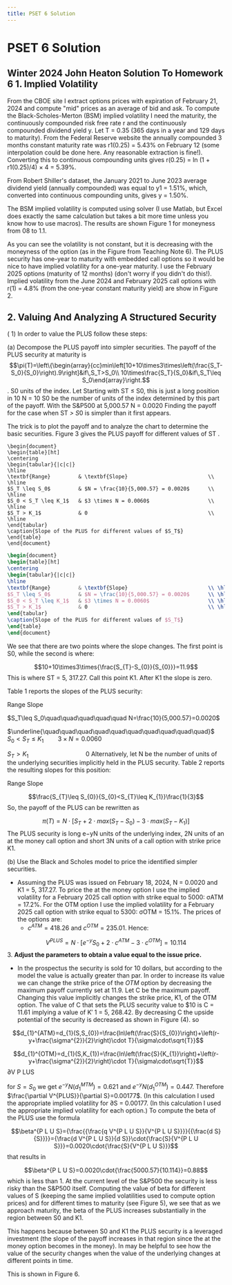 ```yaml
---
title: PSET 6 Solution
---
```


# PSET 6 Solution
## Winter 2024 John Heaton Solution To Homework 6 1. Implied Volatility

From the CBOE site I extract options prices with expiration of February 21, 2024 and compute "mid" prices as an average of bid and ask. To compute the Black-Scholes-Merton (BSM) implied volatility I need the maturity, the continuously compounded risk free rate r and the continuously compounded dividend yield y. Let T = 0.35 (365 days in a year and 129 days to maturity). From the Federal Reserve website the annually compounded 3
months constant maturity rate was r1(0.25) = 5.43% on February 12 (some interpolation could be done here. Any reasonable extraction is fine!). Converting this to continuous compounding units gives r(0.25) = ln (1 + r1(0.25)/4) × 4 = 5.39%.

From Robert Shiller's dataset, the January 2021 to June 2023 average dividend yield (annually compounded) was equal to y1 = 1.51%, which, converted into continuous compounding units, gives y = 1.50%.

The BSM implied volatility is computed using solver (I use Matlab, but Excel does exactly the same calculation but takes a bit more time unless you know how to use macros). The results are shown Figure 1 for moneyness from 08 to 1.1.

As you can see the volatility is not constant, but it is decreasing with the moneyness of the option (as in the Figure from Teaching Note 6). The PLUS security has one-year to maturity with embedded call options so it would be nice to have implied volatility for a one-year maturity. I use the February 2025 options (maturity of 12 months) (don't worry if you didn't do this!). Implied volatility from the June 2024 and February 2025 call options with r(1) = 4.8% (from the one-year constant maturity yield) are show in Figure 2.

## 2. Valuing And Analyzing A Structured Security

( 1) In order to value the PLUS follow these steps:

(a) Decompose the PLUS payoff into simpler securities.
The payoff of the PLUS security at maturity is $$\pi(T)=\left\{\begin{array}{cc}min\left[10+10\times3\times\left(\frac{S_T-S_0}{S_0}\right).9\right]&if\,S_T>S_0\\ 10\times\frac{S_T}{S_0}&if\,S_T\leq S_0\end{array}\right.$$.
S0 units of the index. Let Starting with ST ≤ S0, this is just a long position in 10
N =
10
S0 be the number of units of the index determined by this part of the payoff. With the S&P500 at 5,000.57 N = 0.0020
Finding the payoff for the case when ST *> S*0 is simpler than it first appears.

The trick is to plot the payoff and to analyze the chart to determine the basic securities. Figure 3 gives the PLUS payoff for different values of ST .
```latexsvg
\begin{document}
\begin{table}[ht]
\centering
\begin{tabular}{|c|c|}
\hline
\textbf{Range}         & \textbf{Slope}                          \\ \hline
$S_T \leq S_0$         & $N = \frac{10}{5,000.57} = 0.0020$      \\ \hline
$S_0 < S_T \leq K_1$   & $3 \times N = 0.0060$                   \\ \hline
$S_T > K_1$            & 0                                       \\ \hline
\end{tabular}
\caption{Slope of the PLUS for different values of $S_T$}
\end{table}
\end{document}
```



```latex
\begin{document}
\begin{table}[ht]
\centering
\begin{tabular}{|c|c|}
\hline
\textbf{Range}         & \textbf{Slope}                          \\ \hline
$S_T \leq S_0$         & $N = \frac{10}{5,000.57} = 0.0020$      \\ \hline
$S_0 < S_T \leq K_1$   & $3 \times N = 0.0060$                   \\ \hline
$S_T > K_1$            & 0                                       \\ \hline
\end{tabular}
\caption{Slope of the PLUS for different values of $S_T$}
\end{table}
\end{document}
```
We see that there are two points where the slope changes. The first point is S0, while the second is where:

$$10+10\times3\times{\frac{S_{T}-S_{0}}{S_{0}}}=11.9$$
This is where ST = 5, 317.27. Call this point K1. After K1 the slope is zero.

Table 1 reports the slopes of the PLUS security:

Range
Slope

$S_T\leq S_0\quad\quad\quad\quad\quad N=\frac{10}{5,000.57}=0.0020$

$\underline{\quad\quad\quad\quad\quad\quad\quad\quad\quad\quad}$
$S_0<S_T\leq K_1\quad\quad3\times N=0.0060$

$S_T>K_1\quad\quad\quad\quad\quad\quad\quad\quad0$
Alternatively, let N be the number of units of the underlying securities implicitly held in the PLUS security. Table 2 reports the resulting slopes for this position:

Range
Slope

$$\frac{S_{T}\leq S_{0}}{S_{0}<S_{T}\leq K_{1}}\frac{1}{3}$$
So, the payoff of the PLUS can be rewritten as

$$\pi(T)=N\cdot[S_{T}+2\cdot m a x(S_{T}-S_{0})-3\cdot m a x(S_{T}-K_{1})]$$
The PLUS security is long e−yN units of the underlying index, 2N units of an at the money call option and short 3N units of a call option with strike price K1.

(b) Use the Black and Scholes model to price the identified simpler securities. 
- Assuming the PLUS was issued on February 18, 2024, N = 0.0020 and K1 = 5, 317.27. To price the at the money option I use the implied volatility for a February 2025 call option with strike equal to 5000: σATM = 17.2%. For the OTM option I use the implied volatility for a February 2025 call option with strike equal to 5300: σOTM = 15.1%. The prices of the options are:
	- $c^{ATM}=418.26$ and $c^{OTM}=235.01$. 
Hence:

$$V^{PLUS}=N\cdot\left[e^{-y}S_{0}+2\cdot c^{ATM}-3\cdot c^{OTM}\right]=10.114$$
3. **Adjust the parameters to obtain a value equal to the issue price.** 
- In the prospectus the security is sold for 10 dollars, but according to the model the value is actually greater than par. In order to increase its value we can change the strike price of the *OTM* option by decreasing the maximum payoff currently set at 11.9.
Let C be the maximum payoff.
Changing this value implicitly
changes the strike price, K1, of the OTM option. The value of C that sets the
PLUS security value to $10 is C = 11.61 implying a value of K′
1 = 5, 268.42. By
decreasing C the upside potential of the security is decreased as shown in Figure (4).
so

$$d_{1}^{ATM}=d_{1}(S,S_{0})=\frac{ln\left(\frac{S}{S_{0}}\right)+\left(r-y+\frac{\sigma^{2}}{2}\right)\cdot T}{\sigma\cdot\sqrt{T}}$$

$$d_{1}^{OTM}=d_{1}(S,K_{1})=\frac{ln\left(\frac{S}{K_{1}}\right)+\left(r-y+\frac{\sigma^{2}}{2}\right)\cdot T}{\sigma\cdot\sqrt{T}}$$
∂V P LUS

for $S=S_{0}$ we get $e^{-y}N\left(d_{1}^{MTM}\right)=0.621$ and $e^{-y}N\left(d_{1}^{OTM}\right)=0.447$. Therefore $\frac{\partial V^{PLUS}}{\partial S}=0.00177$. (In this calculation I used the appropriate implied volatility for 
∂S
= 0.00177. (In this calculation I used the appropriate implied volatility for each option.)
To compute the beta of the PLUS use the formula

$$\beta^{P L U S}={\frac{{\frac{q V^{P L U S}}{V^{P L U S}}}}{{\frac{d S}{S}}}}={\frac{d V^{P L U S}}{d S}}\cdot{\frac{S}{V^{P L U S}}}=0.0020\cdot{\frac{S}{V^{P L U S}}}$$
that results in

$$\beta^{P L U S}=0.0020\cdot{\frac{5000.57}{10.114}}=0.88$$
which is less than 1. At the current level of the S&P500 the security is less risky than the S&P500 itself. Computing the value of beta for different values of S (keeping the same implied volatilities used to compute option prices) and for different times to maturity (see Figure 5), we see that as we approach maturity, the beta of the PLUS increases substantially in the region between S0 and K1.

This happens because between S0 and K1 the PLUS security is a leveraged investment
(the slope of the payoff increases in that region since the at the money option becomes in the money). In may be helpful to see how the value of the security changes when the value of the underlying changes at different points in time.

This is shown in Figure 6.